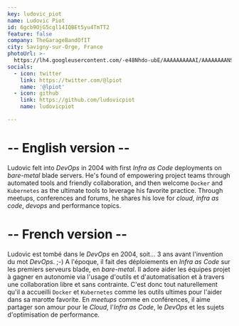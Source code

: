 ```yaml
---
key: ludovic_piot
name: Ludovic Piot
id: 6gcb9OjG5cgl14IQBEt5yu4TmTT2
feature: false
company: TheGarageBandOfIT
city: Savigny-sur-Orge, France
photoUrl: >-
  https://lh4.googleusercontent.com/-e48Nhdo-ubE/AAAAAAAAAAI/AAAAAAAANS0/iek18uwtDEw/photo.jpg
socials:
  - icon: twitter
    link: https://twitter.com/@lpiot
    name: '@lpiot'
  - icon: github
    link: https://github.com/ludovicpiot
    name: ludovicpiot

---
```


# -- English version --  
Ludovic felt into _DevOps_ in 2004 with first _Infra as Code_ deployments on _bare-metal_ blade servers. He's found of empowering project teams through automated tools and friendly collaboration, and then welcome `Docker` and `Kubernetes` as the ultimate tools to leverage his favorite practice. Through meetups, conferences and forums, he shares his love for _cloud_, _infra as code_, _devops_ and performance topics. 

# -- French version --  
Ludovic est tombé dans le _DevOps_ en 2004, soit… 3 ans avant l'invention du mot _DevOps_. ;-) A l'époque, il fait des déploiements en _Infra as Code_ sur les premiers serveurs blade, en _bare-metal_. Il adore aider les équipes projet à gagner en autonomie via l'usage d'outils et d'automatisation et à travers une collaboration libre et sans contrainte. C'est donc tout naturellement qu'il a accueilli `Docker` et `Kubernetes` comme les outils ultimes pour l'aider dans sa marotte favorite. En _meetups_ comme en conférences, il aime partager son amour pour le _Cloud_, l'_Infra as Code_, le _DevOps_ et les sujets d'optimisation de performance. 